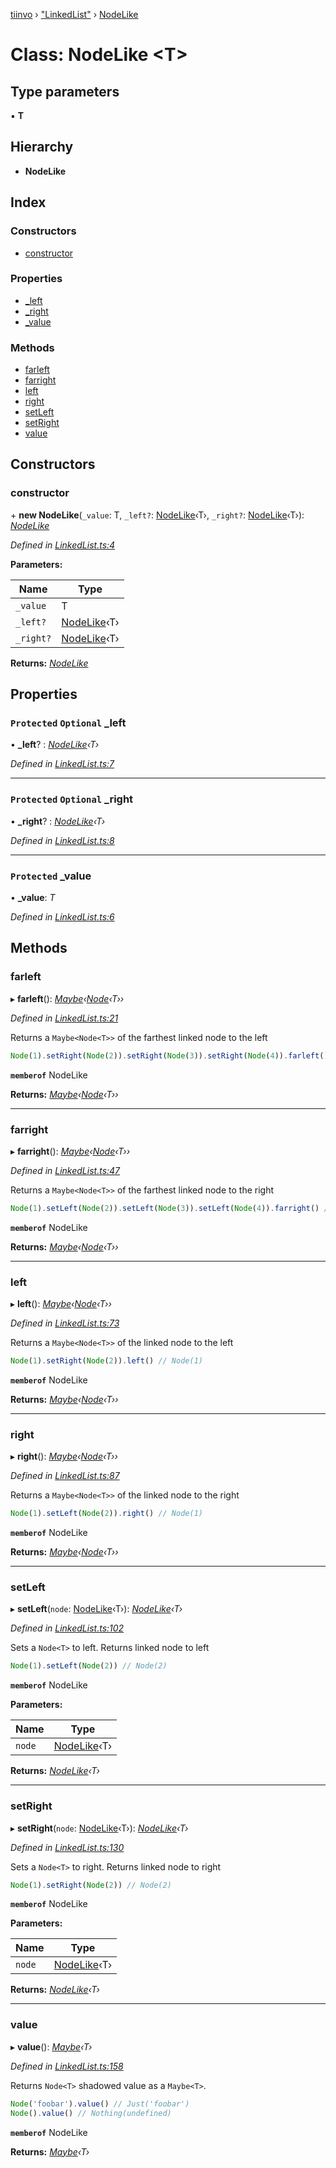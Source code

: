 [tiinvo](../README.md) › ["LinkedList"](../modules/_linkedlist_.md) › [NodeLike](_linkedlist_.nodelike.md)

# Class: NodeLike <**T**>

## Type parameters

▪ **T**

## Hierarchy

* **NodeLike**

## Index

### Constructors

* [constructor](_linkedlist_.nodelike.md#constructor)

### Properties

* [_left](_linkedlist_.nodelike.md#protected-optional-_left)
* [_right](_linkedlist_.nodelike.md#protected-optional-_right)
* [_value](_linkedlist_.nodelike.md#protected-_value)

### Methods

* [farleft](_linkedlist_.nodelike.md#farleft)
* [farright](_linkedlist_.nodelike.md#farright)
* [left](_linkedlist_.nodelike.md#left)
* [right](_linkedlist_.nodelike.md#right)
* [setLeft](_linkedlist_.nodelike.md#setleft)
* [setRight](_linkedlist_.nodelike.md#setright)
* [value](_linkedlist_.nodelike.md#value)

## Constructors

###  constructor

\+ **new NodeLike**(`_value`: T, `_left?`: [NodeLike](_linkedlist_.nodelike.md)‹T›, `_right?`: [NodeLike](_linkedlist_.nodelike.md)‹T›): *[NodeLike](_linkedlist_.nodelike.md)*

*Defined in [LinkedList.ts:4](https://github.com/OctoD/tiinvo/blob/32d45ae/src/LinkedList.ts#L4)*

**Parameters:**

Name | Type |
------ | ------ |
`_value` | T |
`_left?` | [NodeLike](_linkedlist_.nodelike.md)‹T› |
`_right?` | [NodeLike](_linkedlist_.nodelike.md)‹T› |

**Returns:** *[NodeLike](_linkedlist_.nodelike.md)*

## Properties

### `Protected` `Optional` _left

• **_left**? : *[NodeLike](_linkedlist_.nodelike.md)‹T›*

*Defined in [LinkedList.ts:7](https://github.com/OctoD/tiinvo/blob/32d45ae/src/LinkedList.ts#L7)*

___

### `Protected` `Optional` _right

• **_right**? : *[NodeLike](_linkedlist_.nodelike.md)‹T›*

*Defined in [LinkedList.ts:8](https://github.com/OctoD/tiinvo/blob/32d45ae/src/LinkedList.ts#L8)*

___

### `Protected` _value

• **_value**: *T*

*Defined in [LinkedList.ts:6](https://github.com/OctoD/tiinvo/blob/32d45ae/src/LinkedList.ts#L6)*

## Methods

###  farleft

▸ **farleft**(): *[Maybe](../modules/_maybe_.md#maybe)‹[Node](../modules/_linkedlist_.md#node)‹T››*

*Defined in [LinkedList.ts:21](https://github.com/OctoD/tiinvo/blob/32d45ae/src/LinkedList.ts#L21)*

Returns a `Maybe<Node<T>>` of the farthest linked node to the left

```ts
Node(1).setRight(Node(2)).setRight(Node(3)).setRight(Node(4)).farleft() // Node(1)
```

**`memberof`** NodeLike

**Returns:** *[Maybe](../modules/_maybe_.md#maybe)‹[Node](../modules/_linkedlist_.md#node)‹T››*

___

###  farright

▸ **farright**(): *[Maybe](../modules/_maybe_.md#maybe)‹[Node](../modules/_linkedlist_.md#node)‹T››*

*Defined in [LinkedList.ts:47](https://github.com/OctoD/tiinvo/blob/32d45ae/src/LinkedList.ts#L47)*

Returns a `Maybe<Node<T>>` of the farthest linked node to the right

```ts
Node(1).setLeft(Node(2)).setLeft(Node(3)).setLeft(Node(4)).farright() // Node(1)
```

**`memberof`** NodeLike

**Returns:** *[Maybe](../modules/_maybe_.md#maybe)‹[Node](../modules/_linkedlist_.md#node)‹T››*

___

###  left

▸ **left**(): *[Maybe](../modules/_maybe_.md#maybe)‹[Node](../modules/_linkedlist_.md#node)‹T››*

*Defined in [LinkedList.ts:73](https://github.com/OctoD/tiinvo/blob/32d45ae/src/LinkedList.ts#L73)*

Returns a `Maybe<Node<T>>` of the linked node to the left

```ts
Node(1).setRight(Node(2)).left() // Node(1)
```

**`memberof`** NodeLike

**Returns:** *[Maybe](../modules/_maybe_.md#maybe)‹[Node](../modules/_linkedlist_.md#node)‹T››*

___

###  right

▸ **right**(): *[Maybe](../modules/_maybe_.md#maybe)‹[Node](../modules/_linkedlist_.md#node)‹T››*

*Defined in [LinkedList.ts:87](https://github.com/OctoD/tiinvo/blob/32d45ae/src/LinkedList.ts#L87)*

Returns a `Maybe<Node<T>>` of the linked node to the right

```ts
Node(1).setLeft(Node(2)).right() // Node(1)
```

**`memberof`** NodeLike

**Returns:** *[Maybe](../modules/_maybe_.md#maybe)‹[Node](../modules/_linkedlist_.md#node)‹T››*

___

###  setLeft

▸ **setLeft**(`node`: [NodeLike](_linkedlist_.nodelike.md)‹T›): *[NodeLike](_linkedlist_.nodelike.md)‹T›*

*Defined in [LinkedList.ts:102](https://github.com/OctoD/tiinvo/blob/32d45ae/src/LinkedList.ts#L102)*

Sets a `Node<T>` to left. Returns linked node to left

```ts
Node(1).setLeft(Node(2)) // Node(2)
```

**`memberof`** NodeLike

**Parameters:**

Name | Type |
------ | ------ |
`node` | [NodeLike](_linkedlist_.nodelike.md)‹T› |

**Returns:** *[NodeLike](_linkedlist_.nodelike.md)‹T›*

___

###  setRight

▸ **setRight**(`node`: [NodeLike](_linkedlist_.nodelike.md)‹T›): *[NodeLike](_linkedlist_.nodelike.md)‹T›*

*Defined in [LinkedList.ts:130](https://github.com/OctoD/tiinvo/blob/32d45ae/src/LinkedList.ts#L130)*

Sets a `Node<T>` to right. Returns linked node to right

```ts
Node(1).setRight(Node(2)) // Node(2)
```

**`memberof`** NodeLike

**Parameters:**

Name | Type |
------ | ------ |
`node` | [NodeLike](_linkedlist_.nodelike.md)‹T› |

**Returns:** *[NodeLike](_linkedlist_.nodelike.md)‹T›*

___

###  value

▸ **value**(): *[Maybe](../modules/_maybe_.md#maybe)‹T›*

*Defined in [LinkedList.ts:158](https://github.com/OctoD/tiinvo/blob/32d45ae/src/LinkedList.ts#L158)*

Returns `Node<T>` shadowed value as a `Maybe<T>`.

```ts
Node('foobar').value() // Just('foobar')
Node().value() // Nothing(undefined)
```

**`memberof`** NodeLike

**Returns:** *[Maybe](../modules/_maybe_.md#maybe)‹T›*
